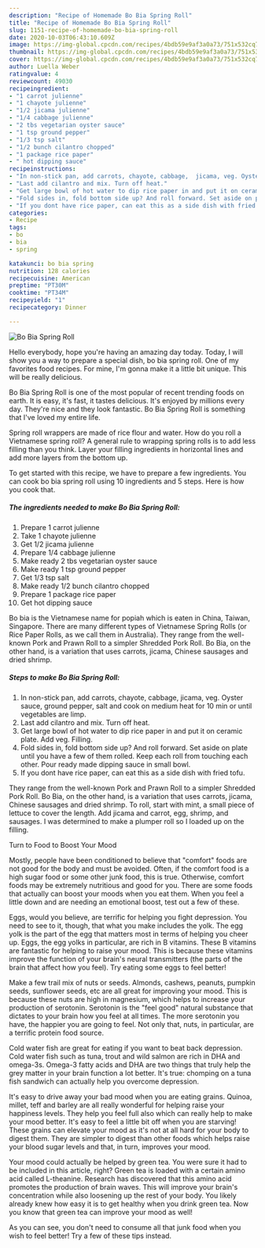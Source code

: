 ```yaml
---
description: "Recipe of Homemade Bo Bia Spring Roll"
title: "Recipe of Homemade Bo Bia Spring Roll"
slug: 1151-recipe-of-homemade-bo-bia-spring-roll
date: 2020-10-03T06:43:10.609Z
image: https://img-global.cpcdn.com/recipes/4bdb59e9af3a0a73/751x532cq70/bo-bia-spring-roll-recipe-main-photo.jpg
thumbnail: https://img-global.cpcdn.com/recipes/4bdb59e9af3a0a73/751x532cq70/bo-bia-spring-roll-recipe-main-photo.jpg
cover: https://img-global.cpcdn.com/recipes/4bdb59e9af3a0a73/751x532cq70/bo-bia-spring-roll-recipe-main-photo.jpg
author: Luella Weber
ratingvalue: 4
reviewcount: 49030
recipeingredient:
- "1 carrot julienne"
- "1 chayote julienne"
- "1/2 jicama julienne"
- "1/4 cabbage julienne"
- "2 tbs vegetarian oyster sauce"
- "1 tsp ground pepper"
- "1/3 tsp salt"
- "1/2 bunch cilantro chopped"
- "1 package rice paper"
- " hot dipping sauce"
recipeinstructions:
- "In non-stick pan, add carrots, chayote, cabbage,  jicama, veg. Oyster sauce, ground pepper,  salt and cook on medium heat for 10 min or until vegetables are limp."
- "Last add cilantro and mix. Turn off heat."
- "Get large bowl of hot water to dip rice paper in and put it on ceramic plate. Add veg. Filling."
- "Fold sides in, fold bottom side up? And roll forward. Set aside on plate until you have a few of them rolled. Keep each roll from touching each other. Pour ready made dipping sauce in small bowl."
- "If you dont have rice paper, can eat this as a side dish with fried tofu."
categories:
- Recipe
tags:
- bo
- bia
- spring

katakunci: bo bia spring 
nutrition: 128 calories
recipecuisine: American
preptime: "PT30M"
cooktime: "PT34M"
recipeyield: "1"
recipecategory: Dinner

---
```



![Bo Bia Spring Roll](https://img-global.cpcdn.com/recipes/4bdb59e9af3a0a73/751x532cq70/bo-bia-spring-roll-recipe-main-photo.jpg)

Hello everybody, hope you're having an amazing day today. Today, I will show you a way to prepare a special dish, bo bia spring roll. One of my favorites food recipes. For mine, I'm gonna make it a little bit unique. This will be really delicious.

Bo Bia Spring Roll is one of the most popular of recent trending foods on earth. It is easy, it's fast, it tastes delicious. It's enjoyed by millions every day. They're nice and they look fantastic. Bo Bia Spring Roll is something that I've loved my entire life.

Spring roll wrappers are made of rice flour and water. How do you roll a Vietnamese spring roll? A general rule to wrapping spring rolls is to add less filling than you think. Layer your filling ingredients in horizontal lines and add more layers from the bottom up.


To get started with this recipe, we have to prepare a few ingredients. You can cook bo bia spring roll using 10 ingredients and 5 steps. Here is how you cook that.

<!--inarticleads1-->

##### The ingredients needed to make Bo Bia Spring Roll:

1. Prepare 1 carrot julienne
1. Take 1 chayote julienne
1. Get 1/2 jicama julienne
1. Prepare 1/4 cabbage julienne
1. Make ready 2 tbs vegetarian oyster sauce
1. Make ready 1 tsp ground pepper
1. Get 1/3 tsp salt
1. Make ready 1/2 bunch cilantro chopped
1. Prepare 1 package rice paper
1. Get  hot dipping sauce


Bo bia is the Vietnamese name for popiah which is eaten in China, Taiwan, Singapore. There are many different types of Vietnamese Spring Rolls (or Rice Paper Rolls, as we call them in Australia). They range from the well-known Pork and Prawn Roll to a simpler Shredded Pork Roll. Bo Bia, on the other hand, is a variation that uses carrots, jicama, Chinese sausages and dried shrimp. 

<!--inarticleads2-->

##### Steps to make Bo Bia Spring Roll:

1. In non-stick pan, add carrots, chayote, cabbage,  jicama, veg. Oyster sauce, ground pepper,  salt and cook on medium heat for 10 min or until vegetables are limp.
1. Last add cilantro and mix. Turn off heat.
1. Get large bowl of hot water to dip rice paper in and put it on ceramic plate. Add veg. Filling.
1. Fold sides in, fold bottom side up? And roll forward. Set aside on plate until you have a few of them rolled. Keep each roll from touching each other. Pour ready made dipping sauce in small bowl.
1. If you dont have rice paper, can eat this as a side dish with fried tofu.


They range from the well-known Pork and Prawn Roll to a simpler Shredded Pork Roll. Bo Bia, on the other hand, is a variation that uses carrots, jicama, Chinese sausages and dried shrimp. To roll, start with mint, a small piece of lettuce to cover the length. Add jicama and carrot, egg, shrimp, and sausages. I was determined to make a plumper roll so I loaded up on the filling. 

Turn to Food to Boost Your Mood


Mostly, people have been conditioned to believe that "comfort" foods are not good for the body and must be avoided. Often, if the comfort food is a high sugar food or some other junk food, this is true. Otherwise, comfort foods may be extremely nutritious and good for you. There are some foods that actually can boost your moods when you eat them. When you feel a little down and are needing an emotional boost, test out a few of these.

Eggs, would you believe, are terrific for helping you fight depression. You need to see to it, though, that what you make includes the yolk. The egg yolk is the part of the egg that matters most in terms of helping you cheer up. Eggs, the egg yolks in particular, are rich in B vitamins. These B vitamins are fantastic for helping to raise your mood. This is because these vitamins improve the function of your brain's neural transmitters (the parts of the brain that affect how you feel). Try eating some eggs to feel better!

Make a few trail mix of nuts or seeds. Almonds, cashews, peanuts, pumpkin seeds, sunflower seeds, etc are all great for improving your mood. This is because these nuts are high in magnesium, which helps to increase your production of serotonin. Serotonin is the "feel good" natural substance that dictates to your brain how you feel at all times. The more serotonin you have, the happier you are going to feel. Not only that, nuts, in particular, are a terrific protein food source.

Cold water fish are great for eating if you want to beat back depression. Cold water fish such as tuna, trout and wild salmon are rich in DHA and omega-3s. Omega-3 fatty acids and DHA are two things that truly help the grey matter in your brain function a lot better. It's true: chomping on a tuna fish sandwich can actually help you overcome depression. 

It's easy to drive away your bad mood when you are eating grains. Quinoa, millet, teff and barley are all really wonderful for helping raise your happiness levels. They help you feel full also which can really help to make your mood better. It's easy to feel a little bit off when you are starving! These grains can elevate your mood as it's not at all hard for your body to digest them. They are simpler to digest than other foods which helps raise your blood sugar levels and that, in turn, improves your mood.

Your mood could actually be helped by green tea. You were sure it had to be included in this article, right? Green tea is loaded with a certain amino acid called L-theanine. Research has discovered that this amino acid promotes the production of brain waves. This will improve your brain's concentration while also loosening up the rest of your body. You likely already knew how easy it is to get healthy when you drink green tea. Now you know that green tea can improve your mood as well!

As you can see, you don't need to consume all that junk food when you wish to feel better! Try  a few  of  these  tips  instead.

